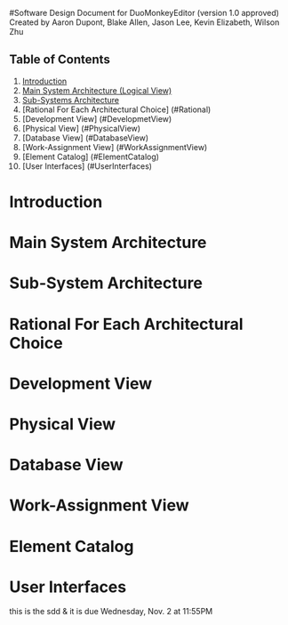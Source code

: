 #Software Design Document for DuoMonkeyEditor (version 1.0 approved)
Created by Aaron Dupont, Blake Allen, Jason Lee, Kevin Elizabeth, Wilson Zhu


## Table of Contents
1. [Introduction](#Introduction)
2. [Main System Architecture (Logical View)](#MainArchitecture)
3. [Sub-Systems Architecture](#SubArchitecture)
4. [Rational For Each Architectural Choice] (#Rational)
5. [Development View] (#DevelopmetView)
6. [Physical View] (#PhysicalView)
7. [Database View] (#DatabaseView)
8. [Work-Assignment View] (#WorkAssignmentView)
9. [Element Catalog] (#ElementCatalog)
10. [User Interfaces] (#UserInterfaces)

# Introduction
# Main System Architecture
# Sub-System Architecture
# Rational For Each Architectural Choice
# Development View
# Physical View
# Database View
# Work-Assignment View
# Element Catalog
# User Interfaces

this is the sdd & it is due Wednesday, Nov. 2 at 11:55PM
